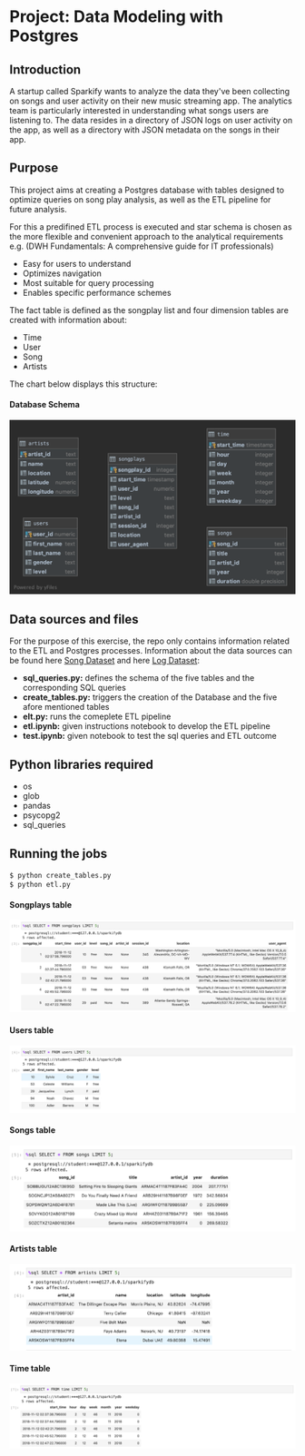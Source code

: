 # Project: Data Modeling with Postgres

## Introduction
A startup called Sparkify wants to analyze the data they've been collecting on songs and user activity on their new music streaming app. The analytics team is particularly interested in understanding what songs users are listening to. The data resides in a directory of JSON logs on user activity on the app, as well as a directory with JSON metadata on the songs in their app.

## Purpose
This project aims at creating a Postgres database with tables designed to optimize queries on song play analysis, as well as the ETL pipeline for future analysis.

For this a predifined ETL process is executed and star schema is chosen as the more flexible and convenient approach to the analytical requirements e.g. (DWH Fundamentals: A comprehensive guide for IT professionals)

- Easy for users to understand
- Optimizes navigation
- Most suitable for query processing
- Enables specific performance schemes

The fact table is defined as the songplay list and four dimension tables are created with information about:

- Time
- User
- Song
- Artists

The chart below displays this structure:

#### Database Schema
![alt text](https://github.com/phidesigner/DE_nanodegree/blob/master/Project%201/Pics/ERD.png)

## Data sources and files
For the purpose of this exercise, the repo only contains information related to the ETL and Postgres processes. Information about the data sources can be found here [Song Dataset](http://millionsongdataset.com/) and here [Log Dataset](https://github.com/Interana/eventsim):

- **sql_queries.py:** defines the schema of the five tables and the corresponding SQL queries
- **create_tables.py:** triggers the creation of the Database and the five afore mentioned tables
- **elt.py:** runs the comeplete ETL pipeline
- **etl.ipynb:** given instructions notebook to develop the ETL pipeline
- **test.ipynb:** given notebook to test the sql queries and ETL outcome

## Python libraries required
- os
- glob
- pandas
- psycopg2
- sql_queries
 
## Running the jobs
```
$ python create_tables.py
$ python etl.py
```

#### Songplays table
![alt text](https://github.com/phidesigner/DE_nanodegree/blob/master/Project%201/Pics/songplays.png)

#### Users table
![alt text](https://github.com/phidesigner/DE_nanodegree/blob/master/Project%201/Pics/users.png)

#### Songs table
![alt text](https://github.com/phidesigner/DE_nanodegree/blob/master/Project%201/Pics/songs.png)

#### Artists table
![alt text](https://github.com/phidesigner/DE_nanodegree/blob/master/Project%201/Pics/artists.png)

#### Time table
![alt text](https://github.com/phidesigner/DE_nanodegree/blob/master/Project%201/Pics/time.png)



